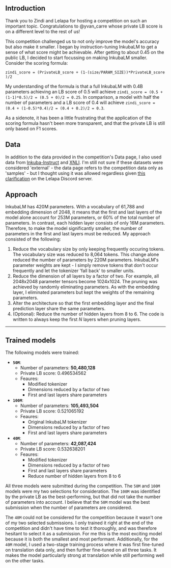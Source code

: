 ## Introduction
Thank you to Zindi and Lelapa for hosting a competition on such an important topic. Congratulations to @yvan_carre whose private LB score is on a different level to the rest of us!

This competition challenged us to not only improve the model's accuracy but also make it smaller. I began by instruction-tuning InkubaLM to get a sense of what score might be achievable. After getting to about 0.45 on the public LB, I decided to start focussing on making InkubaLM smaller. Consider the scoring formula:

```
zindi_score = (PrivateLB_score + (1-(size/PARAM_SIZE))*PrivateLB_score )/2
```
My understanding of the formula is that a full InkubaLM with 0.4B parameters achieving an LB score of 0.5 will achieve `zindi_score = (0.5 + (1-1)*0.5)/2 = (0.5 + 0)/2 = 0.25`. In comparison, a model with half the number of parameters and a LB score of 0.4 will achieve `zindi_score = (0.4 + (1-0.5)*0.4)/2 = (0.4 + 0.2)/2 = 0.3`.

As a sidenote, it has been a little frustrating that the application of the scoring formula hasn't been more transparent, and that the private LB is still only based on F1 scores.

## Data
In addition to the data provided in the competition's Data page, I also used data from [Inkuba-Instruct](https://huggingface.co/datasets/lelapa/Inkuba-instruct) and [XNLI](https://huggingface.co/datasets/facebook/xnli). I'm still not sure if these datasets were considered 'external' - the data page refers to the competition data only as 'samples' - but I thought using it was allowed regardless given [this clarification](https://discord.com/channels/1252526072017326181/1283352485926277130/1332596707506258031) on the Lelapa Discord server.

## Approach

InkubaLM has 420M parameters. With a vocabulary of 61,788 and embedding dimension of 2048, it means that the first and last layers of the model alone account for 253M parameters, or 60% of the total number of parameters. In contrast, each hidden layer consists of only 16M parameters. Therefore, to make the model significantly smaller, the number of parameters in the first and last layers must be reduced. My approach consisted of the following:
 1. Reduce the vocabulary size by only keeping frequently occuring tokens. The vocabulary size was reduced to 8,064 tokens. This change alone reduced the number of parameters by 220M parameters. InkubaLM's parameter weights are kept - I simply remove tokens that don't occur frequently and let the tokenizer 'fall back' to smaller units.
 2. Reduce the dimension of all layers by a factor of two. For example, all 2048x2048 parameter tensors become 1024x1024. The pruning was achieved by randomly eliminating parameters. As with the embedding layer, I eliminated parameters but kept the weights of the remaining parameters.
 3. Alter the architecture so that the first embedding layer and the final prediction layer share the same parameters.
 4. (Optional): Reduce the number of hidden layers from 8 to 6. The code is written to always keep the first _N_ layers when pruning layers.
---

## Trained models

The following models were trained:
 - **`50M`**:
   - Number of parameters: **50,480,128**
   - Private LB score: 0.496534562
   - Feaures:
     - Modified tokenizer
     - Dimensions reduced by a factor of two
     - First and last layers share parameters
 - **`100M`**:
   - Number of parameters: **105,493,504**
   - Private LB score: 0.521065192
   - Feaures:
     - Original InkubaLM tokenizer
     - Dimensions reduced by a factor of two
     - First and last layers share parameters
 - **`40M`**:
   - Number of parameters: **42,087,424**
   - Private LB score: 0.532638201
   - Feaures:
     - Modified tokenizer
     - Dimensions reduced by a factor of two
     - First and last layers share parameters
     - Reduce number of hidden layers from 8 to 6

All three models were submitted during the competition. The `50M` and `100M` models were my two selections for consideration. The `100M` was identified by the private LB as the best-performing, but that did not take the number of parameters into account. I believe that the `50M` model was the best submission when the number of parameters are considered.

The `40M` could not be considered for the competition because it wasn't one of my two selected submissions. I only trained it right at the end of the competition and didn't have time to test it thoroughly, and was therefore hesitant to select it as a submission. For me this is the most exciting model because it is both the smallest and most performant. Additionally, for the `40M` model, I used a two-stage training process where it was first fine-tuned on translation data only, and then further fine-tuned on all three tasks. It makes the model particularly strong at translation while still performing well on the other tasks.

